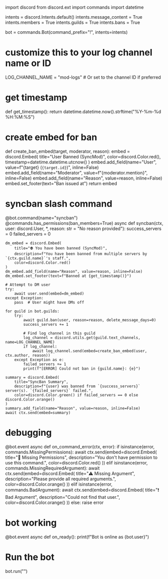 import discord
from discord.ext import commands
import datetime

intents = discord.Intents.default()
intents.message_content = True
intents.members = True
intents.guilds = True
intents.bans = True

bot = commands.Bot(command_prefix="!", intents=intents)

# customize this to your log channel name or ID
LOG_CHANNEL_NAME = "mod-logs"  # Or set to the channel ID if preferred


# get timestamp
def get_timestamp():
    return datetime.datetime.now().strftime("%Y-%m-%d %H:%M:%S")


# create embed for ban
def create_ban_embed(target, moderator, reason):
    embed = discord.Embed(
        title="User Banned (SyncMod)",
        color=discord.Color.red(),
        timestamp=datetime.datetime.utcnow()
    )
    embed.add_field(name="User", value=f"{target} (`{target.id}`)", inline=False)
    embed.add_field(name="Moderator", value=f"{moderator.mention}", inline=False)
    embed.add_field(name="Reason", value=reason, inline=False)
    embed.set_footer(text="Ban issued at")
    return embed


# syncban slash command
@bot.command(name="syncban")
@commands.has_permissions(ban_members=True)
async def syncban(ctx, user: discord.User, *, reason: str = "No reason provided"):
    success_servers = 0
    failed_servers = 0

    dm_embed = discord.Embed(
        title="⛔ You have been banned (SyncMod)",
        description=f"You have been banned from multiple servers by `{ctx.guild.name}`'s staff.",
        color=discord.Color.red()
    )
    dm_embed.add_field(name="Reason", value=reason, inline=False)
    dm_embed.set_footer(text=f"Banned at {get_timestamp()}")

    # Attempt to DM user
    try:
        await user.send(embed=dm_embed)
    except Exception:
        pass  # User might have DMs off

    for guild in bot.guilds:
        try:
            await guild.ban(user, reason=reason, delete_message_days=0)
            success_servers += 1

            # Find log channel in this guild
            log_channel = discord.utils.get(guild.text_channels, name=LOG_CHANNEL_NAME)
            if log_channel:
                await log_channel.send(embed=create_ban_embed(user, ctx.author, reason))
        except Exception as e:
            failed_servers += 1
            print(f"[ERROR] Could not ban in {guild.name}: {e}")

    summary = discord.Embed(
        title="SyncBan Summary",
        description=f"{user} was banned from `{success_servers}` server(s). `{failed_servers}` failed.",
        color=discord.Color.green() if failed_servers == 0 else discord.Color.orange()
    )
    summary.add_field(name="Reason", value=reason, inline=False)
    await ctx.send(embed=summary)


# debugging
@bot.event
async def on_command_error(ctx, error):
    if isinstance(error, commands.MissingPermissions):
        await ctx.send(embed=discord.Embed(
            title="🚫 Missing Permissions",
            description="You don't have permission to use this command.",
            color=discord.Color.red()
        ))
    elif isinstance(error, commands.MissingRequiredArgument):
        await ctx.send(embed=discord.Embed(
            title="⚠️ Missing Argument",
            description="Please provide all required arguments.",
            color=discord.Color.orange()
        ))
    elif isinstance(error, commands.BadArgument):
        await ctx.send(embed=discord.Embed(
            title="❗ Bad Argument",
            description="Could not find that user.",
            color=discord.Color.orange()
        ))
    else:
        raise error


# bot working
@bot.event
async def on_ready():
    print(f"Bot is online as {bot.user}")


# Run the bot
bot.run("")
